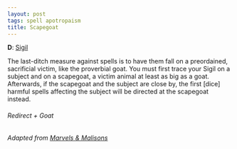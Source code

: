```yaml
---
layout: post
tags: spell apotropaism
title: Scapegoat
---
```


**D**: [Sigil](/spells/#lexicon)

The last-ditch measure against spells is to have them fall on a preordained, sacrificial victim, like the proverbial goat. You must first trace your Sigil on a subject and on a scapegoat, a victim animal at least as big as a goat. Afterwards, if the scapegoat and the subject are close by, the first [dice] harmful spells affecting the subject will be directed at the scapegoat instead.

###### Redirect + Goat

###### Adapted from [Marvels & Malisons](https://www.drivethrurpg.com/product/211911/Marvels--Malisons)
